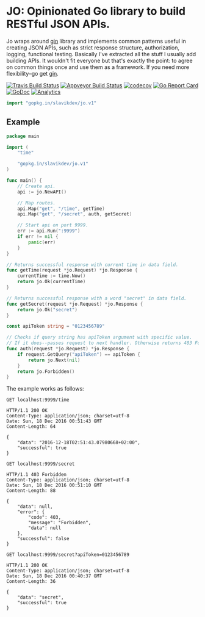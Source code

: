# JO: Opinionated Go library to build RESTful JSON APIs.

Jo wraps around [gin](https://github.com/gin-gonic/gin) library and implements common patterns
useful in creating JSON APIs, such as strict response structure, authorization, logging, functional testing.
Basically I've extracted all the stuff I usually add building APIs. It wouldn't fit
everyone but that's exactly the point: to agree on common things once and use them as a framework.
If you need more flexibility–go get [gin](https://github.com/gin-gonic/gin).

[![Travis Build Status](https://travis-ci.org/slavikdev/jo.svg)](https://travis-ci.org/slavikdev/jo)
[![Appveyor Build Status](https://ci.appveyor.com/api/projects/status/h90m552en8cjxrv0?svg=true)](https://ci.appveyor.com/project/slavikdev/jo)
[![codecov](https://codecov.io/gh/slavikdev/jo/branch/master/graph/badge.svg)](https://codecov.io/gh/slavikdev/jo)
[![Go Report Card](https://goreportcard.com/badge/github.com/slavikdev/jo)](https://goreportcard.com/report/github.com/slavikdev/jo)
[![GoDoc](https://godoc.org/github.com/slavikdev/jo?status.svg)](https://godoc.org/github.com/slavikdev/jo)
[![Analytics](https://ga-beacon.appspot.com/UA-89293155-1/jo/readme)](https://github.com/igrigorik/ga-beacon)

```go
import "gopkg.in/slavikdev/jo.v1"
```

## Example

```go
package main

import (
	"time"

	"gopkg.in/slavikdev/jo.v1"
)

func main() {
	// Create api.
	api := jo.NewAPI()

	// Map routes.
	api.Map("get", "/time", getTime)
	api.Map("get", "/secret", auth, getSecret)

	// Start api on port 9999.
	err := api.Run(":9999")
	if err != nil {
		panic(err)
	}
}

// Returns successful response with current time in data field.
func getTime(request *jo.Request) *jo.Response {
	currentTime := time.Now()
	return jo.Ok(currentTime)
}

// Returns successful response with a word "secret" in data field.
func getSecret(request *jo.Request) *jo.Response {
	return jo.Ok("secret")
}

const apiToken string = "0123456789"

// Checks if query string has apiToken argument with specific value.
// If it does--passes request to next handler. Otherwise returns 403 Forbidden error.
func auth(request *jo.Request) *jo.Response {
	if request.GetQuery("apiToken") == apiToken {
		return jo.Next(nil)
	}
	return jo.Forbidden()
}
```

The example works as follows:
```
GET localhost:9999/time
```
```
HTTP/1.1 200 OK
Content-Type: application/json; charset=utf-8
Date: Sun, 18 Dec 2016 00:51:43 GMT
Content-Length: 64

{
    "data": "2016-12-18T02:51:43.07980668+02:00",
    "successful": true
}
```

```
GET localhost:9999/secret
```
```
HTTP/1.1 403 Forbidden
Content-Type: application/json; charset=utf-8
Date: Sun, 18 Dec 2016 00:51:10 GMT
Content-Length: 88

{
    "data": null,
    "error": {
        "code": 403,
        "message": "Forbidden",
        "data": null
    },
    "successful": false
}
```

```
GET localhost:9999/secret?apiToken=0123456789
```
```
HTTP/1.1 200 OK
Content-Type: application/json; charset=utf-8
Date: Sun, 18 Dec 2016 00:40:37 GMT
Content-Length: 36

{
    "data": "secret",
    "successful": true
}
```
